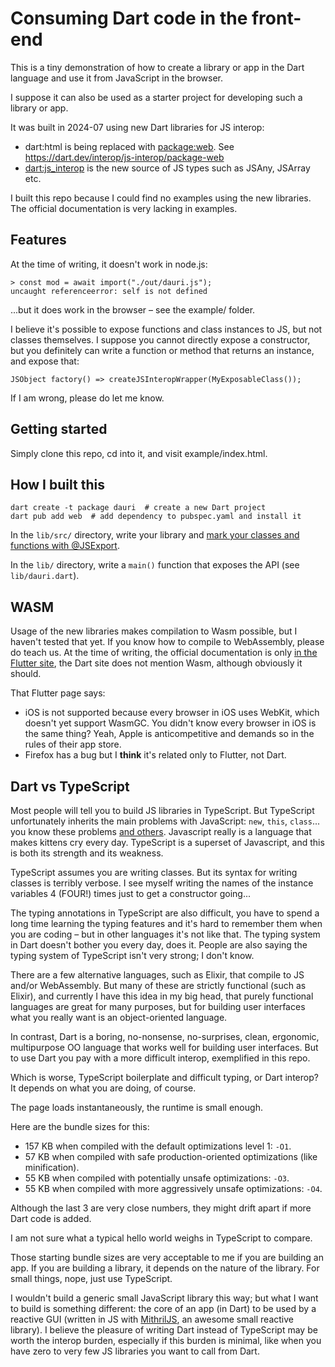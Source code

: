 # Consuming Dart code in the front-end

This is a tiny demonstration of how to create a library or app in the Dart language
and use it from JavaScript in the browser.

I suppose it can also be used as a starter project for developing such a library or app.

It was built in 2024-07 using new Dart libraries for JS interop:

- dart:html is being replaced with [package:web](https://pub.dev/packages/web).
    See https://dart.dev/interop/js-interop/package-web
- [dart:js_interop](https://dart.dev/interop/js-interop/js-types)
    is the new source of JS types such as JSAny, JSArray etc.

I built this repo because I could find no examples using the new libraries. The official documentation is very lacking in examples.


## Features

At the time of writing, it doesn't work in node.js:

```
> const mod = await import("./out/dauri.js");
uncaught referenceerror: self is not defined
```

...but it does work in the browser – see the example/ folder.

I believe it's possible to expose functions and class instances to JS, but not classes themselves. I suppose you cannot directly expose a constructor, but you definitely can write a function or method that returns an instance, and expose that:

    JSObject factory() => createJSInteropWrapper(MyExposableClass());

If I am wrong, please do let me know.


## Getting started

Simply clone this repo, cd into it, and visit example/index.html.


## How I built this

```
dart create -t package dauri  # create a new Dart project
dart pub add web  # add dependency to pubspec.yaml and install it
```

In the `lib/src/` directory, write your library and
[mark your classes and functions with @JSExport](https://api.dart.dev/stable/3.4.4/dart-js_interop/JSExport-class.html).

In the `lib/` directory, write a `main()` function that exposes the API (see `lib/dauri.dart`).


## WASM

Usage of the new libraries makes compilation to Wasm possible, but I haven't tested that yet. If you know how to compile to WebAssembly, please do teach us. At the time of writing, the official documentation is only [in the Flutter site](https://docs.flutter.dev/platform-integration/web/wasm), the Dart site does not mention Wasm, although obviously it should.

That Flutter page says:

- iOS is not supported because every browser in iOS uses WebKit, which doesn't yet support WasmGC. You didn't know every browser in iOS is the same thing? Yeah, Apple is anticompetitive and demands so in the rules of their app store.
- Firefox has a bug but I **think** it's related only to Flutter, not Dart.


## Dart vs TypeScript

Most people will tell you to build JS libraries in TypeScript. But TypeScript unfortunately inherits the main problems with JavaScript: `new`, `this`, `class`... you know these problems [and others](https://www.destroyallsoftware.com/talks/wat). Javascript really is a language that makes kittens cry every day. TypeScript is a superset of Javascript, and this is both its strength and its weakness.

TypeScript assumes you are writing classes. But its syntax for writing classes is terribly verbose. I see myself writing the names of the instance variables 4 (FOUR!) times just to get a constructor going...

The typing annotations in TypeScript are also difficult, you have to spend a long time learning the typing features and it's hard to remember them when you are coding – but in other languages it's not like that. The typing system in Dart doesn't bother you every day, does it. People are also saying the typing system of TypeScript isn't very strong; I don't know.

There are a few alternative languages, such as Elixir, that compile to JS and/or WebAssembly. But many of these are strictly functional (such as Elixir), and currently I have this idea in my big head, that purely functional languages are great for many purposes, but for building user interfaces what you really want is an object-oriented language.

In contrast, Dart is a boring, no-nonsense, no-surprises, clean, ergonomic, multipurpose OO language that works well for building user interfaces. But to use Dart you pay with a more difficult interop, exemplified in this repo.

Which is worse, TypeScript boilerplate and difficult typing, or Dart interop? It depends on what you are doing, of course.

The page loads instantaneously, the runtime is small enough.

Here are the bundle sizes for this:

- 157 KB when compiled with the default optimizations level 1: `-O1`.
- 57 KB when compiled with safe production-oriented optimizations (like minification).
- 55 KB when compiled with potentially unsafe optimizations: `-O3`.
- 55 KB when compiled with more aggressively unsafe optimizations: `-O4`.

Although the last 3 are very close numbers, they might drift apart if more Dart code is added.

I am not sure what a typical hello world weighs in TypeScript to compare.

Those starting bundle sizes are very acceptable to me if you are building an app. If you are building a library, it depends on the nature of the library. For small things, nope, just use TypeScript.

I wouldn't build a generic small JavaScript library this way; but what I want to build is something different: the core of an app (in Dart) to be used by a reactive GUI (written in JS with [MithrilJS](https://mithril.js.org/), an awesome small reactive library). I believe the pleasure of writing Dart instead of TypeScript may be worth the interop burden, especially if this burden is minimal, like when you have zero to very few JS libraries you want to call from Dart.
